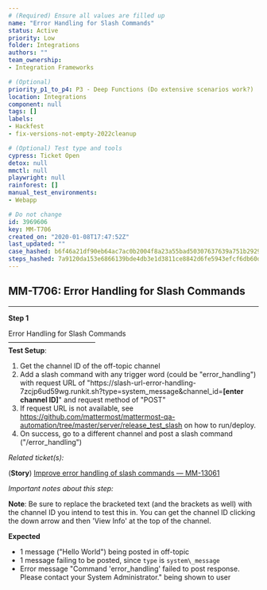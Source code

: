 ```yaml
---
# (Required) Ensure all values are filled up
name: "Error Handling for Slash Commands"
status: Active
priority: Low
folder: Integrations
authors: ""
team_ownership: 
- Integration Frameworks

# (Optional)
priority_p1_to_p4: P3 - Deep Functions (Do extensive scenarios work?)
location: Integrations
component: null
tags: []
labels: 
- Hackfest
- fix-versions-not-empty-2022cleanup

# (Optional) Test type and tools
cypress: Ticket Open
detox: null
mmctl: null
playwright: null
rainforest: []
manual_test_environments: 
- Webapp

# Do not change
id: 3969606
key: MM-T706
created_on: "2020-01-08T17:47:52Z"
last_updated: ""
case_hashed: b6f46a21df90eb64ac7ac0b2004f8a23a55bad50307637639a751b292926b3fdda6c4752088ed832dfd3bbc9881670e3
steps_hashed: 7a9120da153e6866139bde4db3e1d3811ce8842d6fe5943efcf6db60deedc7b7aedc80fc60dc7d3a01875e3339482f5a
---
```


<!-- (Auto-generated) Based on frontmatter's "key" and "name" -->

## MM-T706: Error Handling for Slash Commands

---

**Step 1**

Error Handling for Slash Commands\
–––––––––––––––––––––––––\
**Test Setup**:

1. Get the channel ID of the off-topic channel
2. Add a slash command with any trigger word (could be "error\_handling") with request URL of "https\://slash-url-error-handling-7zcjp6ud59wg.runkit.sh?type=system\_message\&channel\_id=**\[**enter channel ID**]**" and request method of "POST"
3. If request URL is not available, see <https://github.com/mattermost/mattermost-qa-automation/tree/master/server/release_test_slash> on how to run/deploy.
4. On success, go to a different channel and post a slash command ("/error\_handling")

_Related ticket(s):_

(**Story**) [Improve error handling of slash commands — MM-13061](https://mattermost.atlassian.net/browse/MM-13061)

_Important notes about this step:_

**Note**: Be sure to replace the bracketed text (and the brackets as well) with the channel ID you intend to test this in. You can get the channel ID clicking the down arrow and then 'View Info' at the top of the channel.

**Expected**

- 1 message ("Hello World") being posted in off-topic
- 1 message failing to be posted, since `type` is `system\_message`
- Error message "Command 'error\_handling' failed to post response. Please contact your System Administrator." being shown to user
